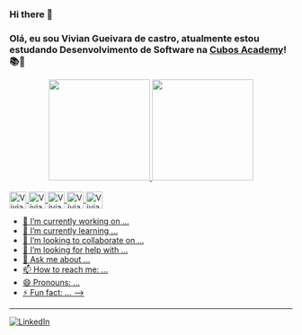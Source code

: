 
### Hi there 👋
### Olá, eu sou Vivian Gueivara de castro, atualmente estou estudando Desenvolvimento de Software na [Cubos Academy](https://cubos.academy/)!📚📝

<div align="center">
  <a href="https://github.com/viviangcastro">
  <img height="180em" src="https://github-readme-stats.vercel.app/api?username=Vivian Gueivara deCastro&show_icons=true&theme=dark&include_all_commits=true&count_private=true"/>
  <img height="180em" src="https://github-readme-stats.vercel.app/api/top-langs/?username=Vivian Gueivara de Castro&layout=compact&langs_count=7&theme=dark"/>
</div>
<div style="display: inline_block"><br>
  <img align="center" alt="Vivian-GIT" height="30" width="30" src="https://cdn.jsdelivr.net/gh/devicons/devicon/icons/git/git-original.svg" />
  <img align="center" alt="Vivian-HTML" height="30" width="30" src="https://cdn.jsdelivr.net/gh/devicons/devicon/icons/html5/html5-original.svg"/>
  <img align="center" alt="Vivian-CSS" height="30" width="30" src="https://cdn.jsdelivr.net/gh/devicons/devicon/icons/css3/css3-original.svg"/>
  <img align="center" alt="Vivian-Js" height="30" width="30" src="https://cdn.jsdelivr.net/gh/devicons/devicon/icons/javascript/javascript-original.svg" />
  <img align="center" alt="Vivian-React" height="30" width="30" src="https://cdn.jsdelivr.net/gh/devicons/devicon/icons/react/react-original.svg">
</div>

- 🔭 I’m currently working on ...
- 🌱 I’m currently learning ...
- 👯 I’m looking to collaborate on ...
- 🤔 I’m looking for help with ...
- 💬 Ask me about ...
- 📫 How to reach me: ...
- 😄 Pronouns: ...
- ⚡ Fun fact: ...
-->
---

[![LinkedIn](https://img.shields.io/badge/LinkedIn-0077B5?style=for-the-badge&logo=linkedin&logoColor=white)](https://https://www.linkedin.com/in/vivian-gueivara-de-castro//)

